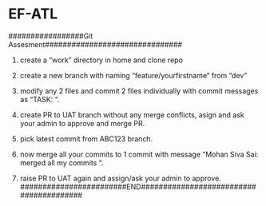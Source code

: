 # EF-ATL
#################Git Assesment###############################
1. create a “work” directory in home and clone repo 
2. create a new branch with naming “feature/yourfirstname“ from “dev”
3. modify any 2 files and commit 2 files individually with commit messages as “TASK: <anytext>“.
4. create PR to UAT branch without any merge conflicts, asign and ask your admin to approve and merge PR.
5. pick latest commit from ABC123 branch.

6. now merge all your commits to 1 commit with message “Mohan Siva Sai: merged all my commits “.
7. raise PR to UAT again and assign/ask your admin to approve.
########################END########################################
